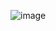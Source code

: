 ![image](https://github.com/companyakis/flutter-bootcamp-2024/assets/77589867/6d447227-aba1-4b15-b81f-0171f2745ffb)
